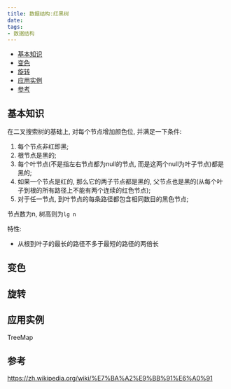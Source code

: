 ```yaml
---
title: 数据结构:红黑树
date:
tags:
- 数据结构
---
```

<!-- TOC -->

- [基本知识](#基本知识)
- [变色](#变色)
- [旋转](#旋转)
- [应用实例](#应用实例)
- [参考](#参考)

<!-- /TOC -->

## 基本知识

在二叉搜索树的基础上, 对每个节点增加颜色位, 并满足一下条件:

1. 每个节点非红即黑;
2. 根节点是黑的;
3. 每个叶节点(不是指左右节点都为null的节点, 而是这两个null为叶子节点)都是黑的;
4. 如果一个节点是红的, 那么它的两子节点都是黑的, 父节点也是黑的(从每个叶子到根的所有路径上不能有两个连续的红色节点);
5. 对于任一节点, 到叶节点的每条路径都包含相同数目的黑色节点;

节点数为n, 树高则为`lg n`

特性:

* 从根到叶子的最长的路径不多于最短的路径的两倍长

## 变色

## 旋转


## 应用实例

TreeMap

## 参考
https://zh.wikipedia.org/wiki/%E7%BA%A2%E9%BB%91%E6%A0%91
